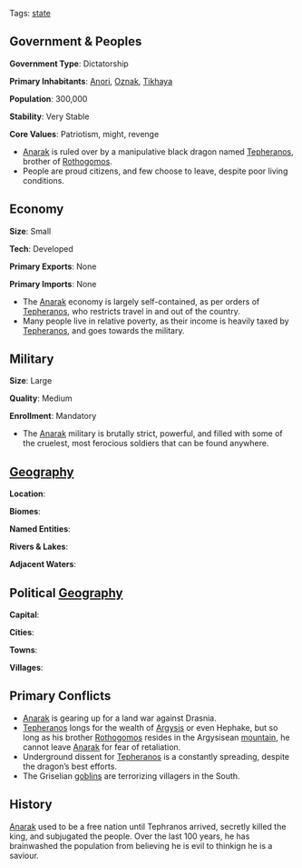 Tags: [state](States)

## Government & Peoples

**Government Type**: Dictatorship

**Primary Inhabitants**: [Anori](Anori), [Oznak](Oznak), [Tikhaya](Tikhaya)

**Population**: 300,000

**Stability**: Very Stable

**Core Values**: Patriotism, might, revenge

- [Anarak](Anarak) is ruled over by a manipulative black dragon named [Tepheranos](Tepheranos), brother of [Rothogomos](Rothogomos).
- People are proud citizens, and few choose to leave, despite poor living conditions.


## Economy

**Size**: Small

**Tech**: Developed

**Primary Exports**: None

**Primary Imports**: None

- The [Anarak](Anarak) economy is largely self-contained, as per orders of [Tepheranos](Tepheranos), who restricts travel in and out of the country.
- Many people live in relative poverty, as their income is heavily taxed by [Tepheranos](Tepheranos), and goes towards the military.


## Military

**Size**: Large

**Quality**: Medium

**Enrollment**: Mandatory

- The [Anarak](Anarak) military is brutally strict, powerful, and filled with some of the cruelest, most ferocious soldiers that can be found anywhere.


## [Geography](Geography)

**Location**: 

**Biomes**: 

**Named Entities**:

**Rivers & Lakes**: 

**Adjacent Waters**: 


## Political [Geography](Geography)

**Capital**: 

**Cities**: 

**Towns**: 

**Villages**: 


## Primary Conflicts

- [Anarak](Anarak) is gearing up for a land war against Drasnia.
- [Tepheranos](Tepheranos) longs for the wealth of [Argysis](Argysis) or even Hephake, but so long as his brother [Rothogomos](Rothogomos) resides in the Argysisean [mountain](Mountains), he cannot leave [Anarak](Anarak) for fear of retaliation.
- Underground dissent for [Tepheranos](Tepheranos) is a constantly spreading, despite the dragon’s best efforts.
- The Griselian [goblins](Goblins) are terrorizing villagers in the South.


## History

[Anarak](Anarak) used to be a free nation until Tephranos arrived, secretly killed the king, and subjugated the people. Over the last 100 years, he has brainwashed the population from believing he is evil to thinkign he is a saviour.
